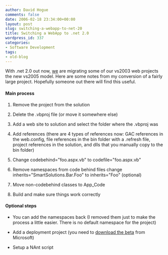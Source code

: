 ```yaml
---
author: David Hogue
comments: false
date: 2006-02-18 23:34:00+00:00
layout: post
slug: switching-a-webapp-to-net-20
title: Switching a WebApp to .net 2.0
wordpress_id: 337
categories:
- Software Development
tags:
- old-blog
---
```


With .net 2.0 out now, [we](http://www.smartz.com) are migrating some of our vs2003 web projects the new vs2005 model.  Here are some notes from my conversion of a fairly large project.  Hopefully someone out there will find this useful.


#### Main process





	
  1. Remove the project from the solution

	
  2. Delete the .vbproj file (or move it somewhere else)

	
  3. Add a web site to solution and select the folder where the .vbproj was

	
  4. Add references (there are 4 types of references now: GAC references in the web.config, file references in the bin folder with a .refresh file, project references in the solution, and dlls that you manually copy to the bin folder)

	
  5. Change codebehind="foo.aspx.vb" to codefile="foo.aspx.vb"

	
  6. Remove namespaces from code behind files change inherits="SmartSolutions.Bar.Foo" to inherits="Foo" (optional)

	
  7. Move non-codebehind classes to App_Code

	
  8. Build and make sure things work correctly




#### Optional steps





	
  * You can add the namespaces back (I removed them just to make the process a little easier. There is no default namespace for the project)

	
  * Add a deployment project (you need to [download the beta](http://msdn.microsoft.com/asp.net/reference/infrastructure/wdp/default.aspx) from Microsoft)

	
  * Setup a NAnt script



